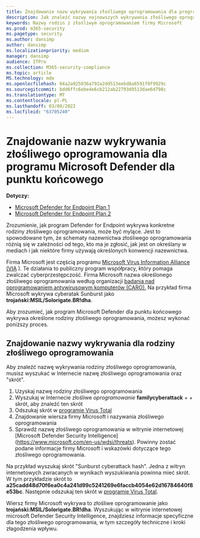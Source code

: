 ```yaml
---
title: Znajdowanie nazw wykrywania złośliwego oprogramowania dla programu Microsoft Defender dla punktu końcowego
description: Jak znaleźć nazwy najnowszych wykrywania złośliwego oprogramowania w programie Defender for Endpoint
keywords: Nazwy rodzin z złośliwym oprogramowaniem firmy Microsoft
ms.prod: m365-security
ms.pagetype: security
ms.author: dansimp
author: dansimp
ms.localizationpriority: medium
manager: dansimp
audience: ITPro
ms.collection: M365-security-compliance
ms.topic: article
MS.technology: mde
ms.openlocfilehash: 04a2a925036a792a2dd513eebd8a6591f0f9929c
ms.sourcegitcommit: bdd6ffc6ebe4e6cb212ab22793d9513dae6d798c
ms.translationtype: MT
ms.contentlocale: pl-PL
ms.lasthandoff: 03/08/2022
ms.locfileid: "63705240"
---
```

# <a name="find-malware-detection-names-for-microsoft-defender-for-endpoint"></a>Znajdowanie nazw wykrywania złośliwego oprogramowania dla programu Microsoft Defender dla punktu końcowego

**Dotyczy:**
- [Microsoft Defender for Endpoint Plan 1](https://go.microsoft.com/fwlink/?linkid=2154037)
- [Microsoft Defender for Endpoint Plan 2](https://go.microsoft.com/fwlink/?linkid=2154037)

Zrozumienie, jak program Defender for Endpoint wykrywa konkretne rodziny złośliwego oprogramowania, może być mylące. Jest to spowodowane tym, że schematy nazewnictwa złośliwego oprogramowania różnią się w zależności od tego, kto ma je zgłosić, jak jest on określany w mediach i jak niektóre firmy używają określonych konwencji nazewnictwa.

Firma Microsoft jest częścią programu [Microsoft Virus Information Alliance (VIA](/windows/security/threat-protection/intelligence/virus-information-alliance-criteria.md) ). Te działania to publiczny program współpracy, który pomaga zwalczać cyberprzestępczość. Firma Microsoft nazwa określonego złośliwego oprogramowania według organizacji [badania nad oprogramowaniem antywirusowym komputerów (CARO).](/windows/security/threat-protection/intelligence/malware-naming.md) Na przykład firma Microsoft wykrywa cyberatak Sunburst jako **trojański:MSIL/Solorigate.BR!dha**.

Aby zrozumieć, jak program Microsoft Defender dla punktu końcowego wykrywa określone rodziny złośliwego oprogramowania, możesz wykonać poniższy proces. 

## <a name="find-the-detection-name-for-a-malware-family"></a>Znajdowanie nazwy wykrywania dla rodziny złośliwego oprogramowania
Aby znaleźć nazwę wykrywania rodziny złośliwego oprogramowania, musisz wyszukać w Internecie nazwę złośliwego oprogramowania oraz "skrót".

1. Uzyskaj nazwę rodziny złośliwego oprogramowania
2. Wyszukaj w Internecie złośliwe *oprogramowanie* **familycyberattack** +  + skrót, aby znaleźć ten skrót
3. Odszukaj skrót w [programie Virus Total](https://www.virustotal.com/)
4. Znajdowanie wiersza firmy Microsoft i nazywania złośliwego oprogramowania
5. Sprawdź nazwę złośliwego oprogramowania w witrynie internetowej [Microsoft Defender Security Intelligence] (https://www.microsoft.com/en-us/wdsi/threats). Powinny zostać podane informacje firmy Microsoft i wskazówki dotyczące tego złośliwego oprogramowania.

Na przykład wyszukaj skrót "Sunburst cyberattack hash". Jedna z witryn internetowych zwracanych w wynikach wyszukiwania powinna mieć skrót. W tym przykładzie skrót to **a25cadd48d70f6ea0c4a241d99c5241269e6faccb4054e62d16784640f8e53bc**. Następnie odszukaj ten skrót w [programie Virus Total](https://www.virustotal.com/).

Wiersz firmy Microsoft wykrywa to złośliwe oprogramowanie jako **trojański:MSIL/Solorigate.BR!dha**. Wyszukując w witrynie internetowej microsoft Defender Security Intelligence, znajdziesz informacje specyficzne dla tego złośliwego oprogramowania, w tym szczegóły techniczne i kroki złagodzenia wpływu.